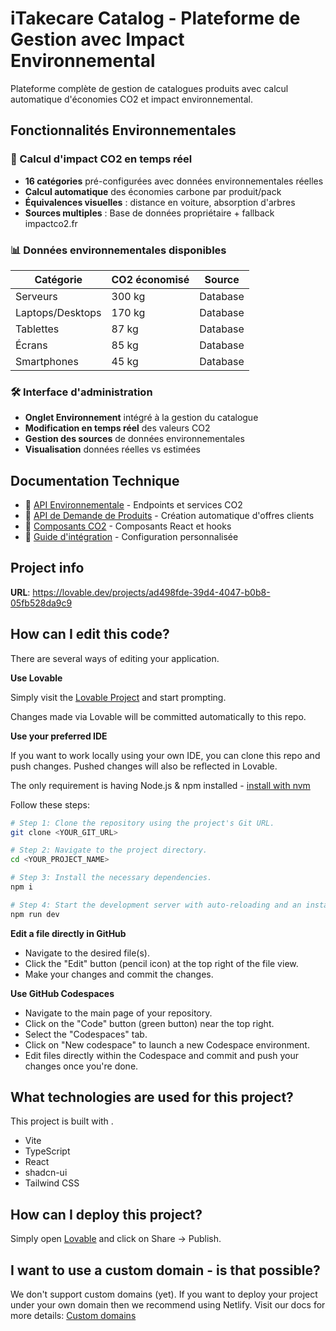 # iTakecare Catalog - Plateforme de Gestion avec Impact Environnemental

Plateforme complète de gestion de catalogues produits avec calcul automatique d'économies CO2 et impact environnemental.

## Fonctionnalités Environnementales

### 🌱 Calcul d'impact CO2 en temps réel
- **16 catégories** pré-configurées avec données environnementales réelles
- **Calcul automatique** des économies carbone par produit/pack
- **Équivalences visuelles** : distance en voiture, absorption d'arbres
- **Sources multiples** : Base de données propriétaire + fallback impactco2.fr

### 📊 Données environnementales disponibles
| Catégorie | CO2 économisé | Source |
|-----------|---------------|---------|
| Serveurs | 300 kg | Database |
| Laptops/Desktops | 170 kg | Database |
| Tablettes | 87 kg | Database |
| Écrans | 85 kg | Database |
| Smartphones | 45 kg | Database |

### 🛠️ Interface d'administration
- **Onglet Environnement** intégré à la gestion du catalogue
- **Modification en temps réel** des valeurs CO2
- **Gestion des sources** de données environnementales
- **Visualisation** données réelles vs estimées

## Documentation Technique

- 📖 [API Environnementale](docs/environmental-api.md) - Endpoints et services CO2
- 🚀 [API de Demande de Produits](docs/product-request-api.md) - Création automatique d'offres clients
- 🧩 [Composants CO2](docs/co2-components.md) - Composants React et hooks
- 🔧 [Guide d'intégration](catalog-skeleton/integration-guide.txt) - Configuration personnalisée

## Project info

**URL**: https://lovable.dev/projects/ad498fde-39d4-4047-b0b8-05fb528da9c9

## How can I edit this code?

There are several ways of editing your application.

**Use Lovable**

Simply visit the [Lovable Project](https://lovable.dev/projects/ad498fde-39d4-4047-b0b8-05fb528da9c9) and start prompting.

Changes made via Lovable will be committed automatically to this repo.

**Use your preferred IDE**

If you want to work locally using your own IDE, you can clone this repo and push changes. Pushed changes will also be reflected in Lovable.

The only requirement is having Node.js & npm installed - [install with nvm](https://github.com/nvm-sh/nvm#installing-and-updating)

Follow these steps:

```sh
# Step 1: Clone the repository using the project's Git URL.
git clone <YOUR_GIT_URL>

# Step 2: Navigate to the project directory.
cd <YOUR_PROJECT_NAME>

# Step 3: Install the necessary dependencies.
npm i

# Step 4: Start the development server with auto-reloading and an instant preview.
npm run dev
```

**Edit a file directly in GitHub**

- Navigate to the desired file(s).
- Click the "Edit" button (pencil icon) at the top right of the file view.
- Make your changes and commit the changes.

**Use GitHub Codespaces**

- Navigate to the main page of your repository.
- Click on the "Code" button (green button) near the top right.
- Select the "Codespaces" tab.
- Click on "New codespace" to launch a new Codespace environment.
- Edit files directly within the Codespace and commit and push your changes once you're done.

## What technologies are used for this project?

This project is built with .

- Vite
- TypeScript
- React
- shadcn-ui
- Tailwind CSS

## How can I deploy this project?

Simply open [Lovable](https://lovable.dev/projects/ad498fde-39d4-4047-b0b8-05fb528da9c9) and click on Share -> Publish.

## I want to use a custom domain - is that possible?

We don't support custom domains (yet). If you want to deploy your project under your own domain then we recommend using Netlify. Visit our docs for more details: [Custom domains](https://docs.lovable.dev/tips-tricks/custom-domain/)
